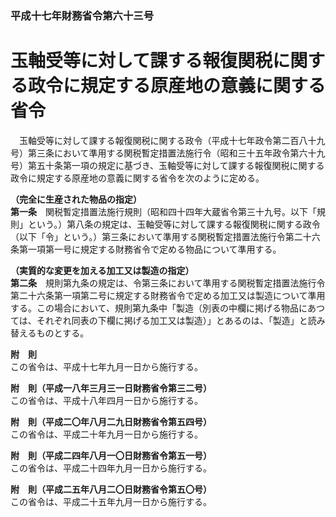 ### 平成十七年財務省令第六十三号  
# 玉軸受等に対して課する報復関税に関する政令に規定する原産地の意義に関する省令  
　玉軸受等に対して課する報復関税に関する政令（平成十七年政令第二百八十九号）第三条において準用する関税暫定措置法施行令（昭和三十五年政令第六十九号）第五十条第一項の規定に基づき、玉軸受等に対して課する報復関税に関する政令に規定する原産地の意義に関する省令を次のように定める。  
  
**（完全に生産された物品の指定）**  
**第一条**　関税暫定措置法施行規則（昭和四十四年大蔵省令第三十九号。以下「規則」という。）第八条の規定は、玉軸受等に対して課する報復関税に関する政令（以下「令」という。）第三条において準用する関税暫定措置法施行令第二十六条第一項第一号に規定する財務省令で定める物品について準用する。  
  
**（実質的な変更を加える加工又は製造の指定）**  
**第二条**　規則第九条の規定は、令第三条において準用する関税暫定措置法施行令第二十六条第一項第二号に規定する財務省令で定める加工又は製造について準用する。この場合において、規則第九条中「製造（別表の中欄に掲げる物品にあつては、それぞれ同表の下欄に掲げる加工又は製造）」とあるのは、「製造」と読み替えるものとする。  
  
**附　則**  
この省令は、平成十七年九月一日から施行する。  
  
**附　則（平成一八年三月三一日財務省令第三二号）**  
この省令は、平成十八年四月一日から施行する。  
  
**附　則（平成二〇年八月二九日財務省令第五四号）**  
この省令は、平成二十年九月一日から施行する。  
  
**附　則（平成二四年八月一〇日財務省令第五一号）**  
この省令は、平成二十四年九月一日から施行する。  
  
**附　則（平成二五年八月二〇日財務省令第五〇号）**  
この省令は、平成二十五年九月一日から施行する。  
  
